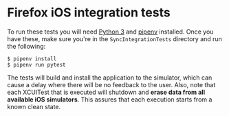 # Firefox iOS integration tests

To run these tests you will need [Python 3][] and [pipenv][] installed. Once
you have these, make sure you're in the `SyncIntegrationTests` directory and
run the following:

```
$ pipenv install
$ pipenv run pytest
```

The tests will build and install the application to the simulator, which can
cause a delay where there will be no feedback to the user. Also, note that each
XCUITest that is executed will shutdown and **erase data from all available iOS
simulators**. This assures that each execution starts from a known clean state.

[Python 3]: http://docs.python-guide.org/en/latest/starting/installation/#python-3-installation-guides
[pipenv]: http://docs.python-guide.org/en/latest/dev/virtualenvs/#installing-pipenv
